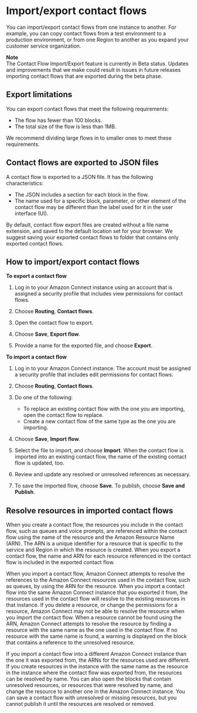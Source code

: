# Import/export contact flows<a name="contact-flow-import-export"></a>

You can import/export contact flows from one instance to another\. For example, you can copy contact flows from a test environment to a production environment, or from one Region to another as you expand your customer service organization\.

**Note**  
The Contact Flow Import/Export feature is currently in Beta status\. Updates and improvements that we make could result in issues in future releases importing contact flows that are exported during the beta phase\.

## Export limitations<a name="contact-flow-export-limitations"></a>

You can export contact flows that meet the following requirements:
+ The flow has fewer than 100 blocks\.
+ The total size of the flow is less than 1MB\.

We recommend dividing large flows in to smaller ones to meet these requirements\.

## Contact flows are exported to JSON files<a name="contact-flow-export-json"></a>

A contact flow is exported to a JSON file\. It has the following characteristics:
+ The JSON includes a section for each block in the flow\.
+ The name used for a specific block, parameter, or other element of the contact flow may be different than the label used for it in the user interface \(UI\)\.

By default, contact flow export files are created without a file name extension, and saved to the default location set for your browser\. We suggest saving your exported contact flows to folder that contains only exported contact flows\.

## How to import/export contact flows<a name="how-to-import-export-contact-flows"></a>

**To export a contact flow**

1. Log in to your Amazon Connect instance using an account that is assigned a security profile that includes view permissions for contact flows\.

1. Choose **Routing**, **Contact flows**\.

1. Open the contact flow to export\.

1. Choose **Save**, **Export flow**\.

1. Provide a name for the exported file, and choose **Export**\.

**To import a contact flow**

1. Log in to your Amazon Connect instance\. The account must be assigned a security profile that includes edit permissions for contact flows\.

1. Choose **Routing**, **Contact flows**\.

1. Do one of the following:
   + To replace an existing contact flow with the one you are importing, open the contact flow to replace\.
   + Create a new contact flow of the same type as the one you are importing\.

1. Choose **Save**, **Import flow**\.

1. Select the file to import, and choose **Import**\. When the contact flow is imported into an existing contact flow, the name of the existing contact flow is updated, too\.

1. Review and update any resolved or unresolved references as necessary\.

1. To save the imported flow, choose **Save**\. To publish, choose **Save and Publish**\.

## Resolve resources in imported contact flows<a name="contact-flow-export-resources"></a>

When you create a contact flow, the resources you include in the contact flow, such as queues and voice prompts, are referenced within the contact flow using the name of the resource and the Amazon Resource Name \(ARN\)\. The ARN is a unique identifier for a resource that is specific to the service and Region in which the resource is created\. When you export a contact flow, the name and ARN for each resource referenced in the contact flow is included in the exported contact flow\.

When you import a contact flow, Amazon Connect attempts to resolve the references to the Amazon Connect resources used in the contact flow, such as queues, by using the ARN for the resource\. When you import a contact flow into the same Amazon Connect instance that you exported it from, the resources used in the contact flow will resolve to the existing resources in that instance\. If you delete a resource, or change the permissions for a resource, Amazon Connect may not be able to resolve the resource when you import the contact flow\. When a resource cannot be found using the ARN, Amazon Connect attempts to resolve the resource by finding a resource with the same name as the one used in the contact flow\. If no resource with the same name is found, a warning is displayed on the block that contains a reference to the unresolved resource\.

If you import a contact flow into a different Amazon Connect instance than the one it was exported from, the ARNs for the resources used are different\. If you create resources in the instance with the same name as the resource in the instance where the contact flow was exported from, the resources can be resolved by name\. You can also open the blocks that contain unresolved resources, or resources that were resolved by name, and change the resource to another one in the Amazon Connect instance\. You can save a contact flow with unresolved or missing resources, but you cannot publish it until the resources are resolved or removed\.